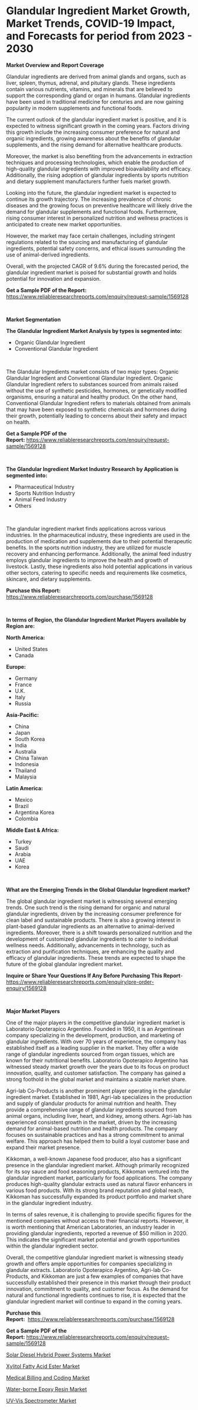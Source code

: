 <p><h1>Glandular Ingredient Market Growth, Market Trends, COVID-19 Impact, and Forecasts for period from 2023 - 2030</h1></p><p><strong>Market Overview and Report Coverage</strong></p>
<p><p>Glandular ingredients are derived from animal glands and organs, such as liver, spleen, thymus, adrenal, and pituitary glands. These ingredients contain various nutrients, vitamins, and minerals that are believed to support the corresponding gland or organ in humans. Glandular ingredients have been used in traditional medicine for centuries and are now gaining popularity in modern supplements and functional foods.</p><p>The current outlook of the glandular ingredient market is positive, and it is expected to witness significant growth in the coming years. Factors driving this growth include the increasing consumer preference for natural and organic ingredients, growing awareness about the benefits of glandular supplements, and the rising demand for alternative healthcare products.</p><p>Moreover, the market is also benefiting from the advancements in extraction techniques and processing technologies, which enable the production of high-quality glandular ingredients with improved bioavailability and efficacy. Additionally, the rising adoption of glandular ingredients by sports nutrition and dietary supplement manufacturers further fuels market growth.</p><p>Looking into the future, the glandular ingredient market is expected to continue its growth trajectory. The increasing prevalence of chronic diseases and the growing focus on preventive healthcare will likely drive the demand for glandular supplements and functional foods. Furthermore, rising consumer interest in personalized nutrition and wellness practices is anticipated to create new market opportunities.</p><p>However, the market may face certain challenges, including stringent regulations related to the sourcing and manufacturing of glandular ingredients, potential safety concerns, and ethical issues surrounding the use of animal-derived ingredients.</p><p>Overall, with the projected CAGR of 9.6% during the forecasted period, the glandular ingredient market is poised for substantial growth and holds potential for innovation and expansion.</p></p>
<p><strong>Get a Sample PDF of the Report:</strong> <a href="https://www.reliableresearchreports.com/enquiry/request-sample/1569128">https://www.reliableresearchreports.com/enquiry/request-sample/1569128</a></p>
<p>&nbsp;</p>
<p><strong>Market Segmentation</strong></p>
<p><strong>The Glandular Ingredient Market Analysis by types is segmented into:</strong></p>
<p><ul><li>Organic Glandular Ingredient</li><li>Conventional Glandular Ingredient</li></ul></p>
<p>&nbsp;</p>
<p><p>The Glandular Ingredients market consists of two major types: Organic Glandular Ingredient and Conventional Glandular Ingredient. Organic Glandular Ingredient refers to substances sourced from animals raised without the use of synthetic pesticides, hormones, or genetically modified organisms, ensuring a natural and healthy product. On the other hand, Conventional Glandular Ingredient refers to materials obtained from animals that may have been exposed to synthetic chemicals and hormones during their growth, potentially leading to concerns about their safety and impact on health.</p></p>
<p><strong>Get a Sample PDF of the Report:</strong>&nbsp;<a href="https://www.reliableresearchreports.com/enquiry/request-sample/1569128">https://www.reliableresearchreports.com/enquiry/request-sample/1569128</a></p>
<p>&nbsp;</p>
<p><strong>The Glandular Ingredient Market Industry Research by Application is segmented into:</strong></p>
<p><ul><li>Pharmaceutical Industry</li><li>Sports Nutrition Industry</li><li>Animal Feed Industry</li><li>Others</li></ul></p>
<p>&nbsp;</p>
<p><p>The glandular ingredient market finds applications across various industries. In the pharmaceutical industry, these ingredients are used in the production of medication and supplements due to their potential therapeutic benefits. In the sports nutrition industry, they are utilized for muscle recovery and enhancing performance. Additionally, the animal feed industry employs glandular ingredients to improve the health and growth of livestock. Lastly, these ingredients also hold potential applications in various other sectors, catering to specific needs and requirements like cosmetics, skincare, and dietary supplements.</p></p>
<p><strong>Purchase this Report:</strong>&nbsp; <a href="https://www.reliableresearchreports.com/purchase/1569128">https://www.reliableresearchreports.com/purchase/1569128</a></p>
<p>&nbsp;</p>
<p><strong>In terms of Region, the Glandular Ingredient Market Players available by Region are:</strong></p>
<p>
    <p> <strong> North America: </strong>
        <ul>
            <li>United States</li>
            <li>Canada</li>
        </ul>
        </p> 
    <p> <strong> Europe: </strong>
        <ul>
            <li>Germany</li>
            <li>France</li>
            <li>U.K.</li>
            <li>Italy</li>
            <li>Russia</li>
        </ul>
        </p> 
    <p> <strong> Asia-Pacific: </strong>
        <ul>
            <li>China</li>
            <li>Japan</li>
            <li>South Korea</li>
            <li>India</li>
            <li>Australia</li>
            <li>China Taiwan</li>
            <li>Indonesia</li>
            <li>Thailand</li>
            <li>Malaysia</li>
        </ul>
        </p> 
    <p> <strong> Latin America: </strong>
        <ul>
            <li>Mexico</li>
            <li>Brazil</li>
            <li>Argentina Korea</li>
            <li>Colombia</li>
        </ul>
        </p> 
    <p> <strong> Middle East & Africa: </strong>
        <ul>
            <li>Turkey</li>
            <li>Saudi</li>
            <li>Arabia</li>
            <li>UAE</li>
            <li>Korea</li>
        </ul>
    </p>
    </p>
<p>&nbsp;</p>
<p><strong>What are the Emerging Trends in the Global Glandular Ingredient market?</strong></p>
<p><p>The global glandular ingredient market is witnessing several emerging trends. One such trend is the rising demand for organic and natural glandular ingredients, driven by the increasing consumer preference for clean label and sustainable products. There is also a growing interest in plant-based glandular ingredients as an alternative to animal-derived ingredients. Moreover, there is a shift towards personalized nutrition and the development of customized glandular ingredients to cater to individual wellness needs. Additionally, advancements in technology, such as extraction and purification techniques, are enhancing the quality and efficacy of glandular ingredients. These trends are expected to shape the future of the global glandular ingredient market.</p></p>
<p><strong>Inquire or Share Your Questions If Any Before Purchasing This Report</strong>- <a href="https://www.reliableresearchreports.com/enquiry/pre-order-enquiry/1569128">https://www.reliableresearchreports.com/enquiry/pre-order-enquiry/1569128</a></p>
<p>&nbsp;</p>
<p><strong>Major Market Players</strong></p>
<p><p>One of the major players in the competitive glandular ingredient market is Laboratorio Opoterapico Argentino. Founded in 1950, it is an Argentinean company specializing in the development, production, and marketing of glandular ingredients. With over 70 years of experience, the company has established itself as a leading supplier in the market. They offer a wide range of glandular ingredients sourced from organ tissues, which are known for their nutritional benefits. Laboratorio Opoterapico Argentino has witnessed steady market growth over the years due to its focus on product innovation, quality, and customer satisfaction. The company has gained a strong foothold in the global market and maintains a sizable market share.</p><p>Agri-lab Co-Products is another prominent player operating in the glandular ingredient market. Established in 1981, Agri-lab specializes in the production and supply of glandular products for animal nutrition and health. They provide a comprehensive range of glandular ingredients sourced from animal organs, including liver, heart, and kidney, among others. Agri-lab has experienced consistent growth in the market, driven by the increasing demand for animal-based nutrition and health products. The company focuses on sustainable practices and has a strong commitment to animal welfare. This approach has helped them to build a loyal customer base and expand their market presence.</p><p>Kikkoman, a well-known Japanese food producer, also has a significant presence in the glandular ingredient market. Although primarily recognized for its soy sauce and food seasoning products, Kikkoman ventured into the glandular ingredient market, particularly for food applications. The company produces high-quality glandular extracts used as natural flavor enhancers in various food products. With its strong brand reputation and global reach, Kikkoman has successfully expanded its product portfolio and market share in the glandular ingredient industry.</p><p>In terms of sales revenue, it is challenging to provide specific figures for the mentioned companies without access to their financial reports. However, it is worth mentioning that American Laboratories, an industry leader in providing glandular ingredients, reported a revenue of $50 million in 2020. This indicates the significant market potential and growth opportunities within the glandular ingredient sector.</p><p>Overall, the competitive glandular ingredient market is witnessing steady growth and offers ample opportunities for companies specializing in glandular extracts. Laboratorio Opoterapico Argentino, Agri-lab Co-Products, and Kikkoman are just a few examples of companies that have successfully established their presence in this market through their product innovation, commitment to quality, and customer focus. As the demand for natural and functional ingredients continues to rise, it is expected that the glandular ingredient market will continue to expand in the coming years.</p></p>
<p><strong>Purchase this Report:</strong>&nbsp;&nbsp;<a href="https://www.reliableresearchreports.com/purchase/1569128">https://www.reliableresearchreports.com/purchase/1569128</a></p>
<p></p>
<p><strong>Get a Sample PDF of the Report:</strong>&nbsp;<a href="https://www.reliableresearchreports.com/enquiry/request-sample/1569128">https://www.reliableresearchreports.com/enquiry/request-sample/1569128</a></p>
<p><p><a href="https://medium.com/@leliajewess/solar-diesel-hybrid-power-systems-market-comprehensive-assessment-by-type-application-and-10ad13f3ca88">Solar Diesel Hybrid Power Systems Market</a></p><p><a href="https://www.linkedin.com/pulse/xylitol-fatty-acid-ester-market-share-amp-new-trends-analysis/">Xylitol Fatty Acid Ester Market</a></p><p><a href="https://github.com/maliyahmorrow6654/Market-Research-Report-List-1/blob/main/medical-billing-and-coding-market.md">Medical Billing and Coding Market</a></p><p><a href="https://github.com/abdelrhmankishk22/Market-Research-Report-List-1/blob/main/water-borne-epoxy-resin-market.md">Water-borne Epoxy Resin Market</a></p><p><a href="https://medium.com/@andrewhills1925/uv-vis-spectrometer-market-competitive-analysis-market-trends-and-forecast-to-2030-70f346f9c6e5">UV-Vis Spectrometer Market</a></p></p>